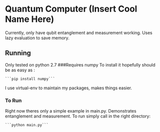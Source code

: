 Quantum Computer (Insert Cool Name Here)
=====================================
Currently, only have qubit entanglement and measurement working.
Uses lazy evaluation to save memory.



Running
--------------------
Only tested on python 2.7
###Requires numpy 
To install it hopefully should be as easy as : 
	
	```pip install numpy```

I use virtual-env to maintain my packages, makes things easier.


### To Run
Right now theres only a simple example in main.py. Demonstrates entanglement and measurement. To run simply call in the right directory:
	
	```python main.py```


